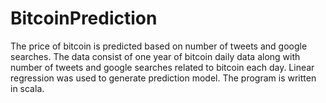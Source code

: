 # BitcoinPrediction

The price of bitcoin is predicted based on number of tweets and google searches. The data consist of one year of bitcoin daily data along with number of tweets and google searches related to bitcoin each day.
Linear regression was used to generate prediction model. The program is written in scala. 
